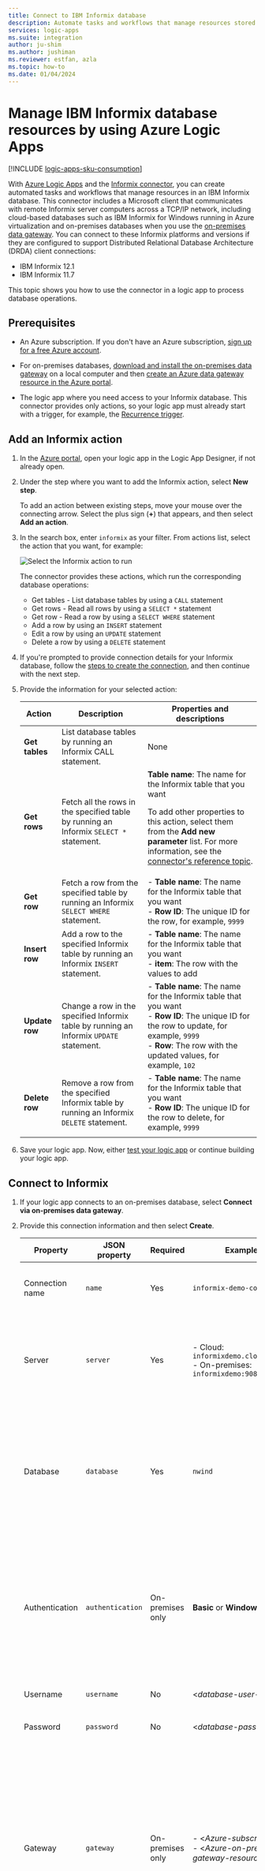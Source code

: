 ```yaml
---
title: Connect to IBM Informix database
description: Automate tasks and workflows that manage resources stored in IBM Informix by using Azure Logic Apps
services: logic-apps
ms.suite: integration
author: ju-shim
ms.author: jushiman
ms.reviewer: estfan, azla
ms.topic: how-to
ms.date: 01/04/2024
---
```


# Manage IBM Informix database resources by using Azure Logic Apps

[!INCLUDE [logic-apps-sku-consumption](../../includes/logic-apps-sku-consumption.md)]

With [Azure Logic Apps](../logic-apps/logic-apps-overview.md) and the [Informix connector](/connectors/informix/), you can create automated tasks and workflows that manage resources in an IBM Informix database. This connector includes a Microsoft client that communicates with remote Informix server computers across a TCP/IP network, including cloud-based databases such as IBM Informix for Windows running in Azure virtualization and on-premises databases when you use the [on-premises data gateway](../logic-apps/logic-apps-gateway-connection.md). You can connect to these Informix platforms and versions if they are configured to support Distributed Relational Database Architecture (DRDA) client connections:

* IBM Informix 12.1
* IBM Informix 11.7

This topic shows you how to use the connector in a logic app to process database operations.

## Prerequisites

* An Azure subscription. If you don't have an Azure subscription, [sign up for a free Azure account](https://azure.microsoft.com/free/).

* For on-premises databases, [download and install the on-premises data gateway](../logic-apps/logic-apps-gateway-install.md) on a local computer and then [create an Azure data gateway resource in the Azure portal](../logic-apps/logic-apps-gateway-connection.md).

* The logic app where you need access to your Informix database. This connector provides only actions, so your logic app must already start with a trigger, for example, the [Recurrence trigger](../connectors/connectors-native-recurrence.md). 

## Add an Informix action

1. In the [Azure portal](https://portal.azure.com), open your logic app in the Logic App Designer, if not already open.

1. Under the step where you want to add the Informix action, select **New step**.

   To add an action between existing steps, move your mouse over the connecting arrow. Select the plus sign (**+**) that appears, and then select **Add an action**.

1. In the search box, enter `informix` as your filter. From actions list, select the action that you want, for example:

   ![Select the Informix action to run](./media/connectors-create-api-informix/select-informix-connector-action.png)

   The connector provides these actions, which run the corresponding database operations:

   * Get tables - List database tables by using a `CALL` statement
   * Get rows - Read all rows by using a `SELECT *` statement
   * Get row - Read a row by using a `SELECT WHERE` statement
   * Add a row by using an `INSERT` statement
   * Edit a row by using an `UPDATE` statement
   * Delete a row by using a `DELETE` statement

1. If you're prompted to provide connection details for your Informix database, follow the [steps to create the connection](#create-connection), and then continue with the next step.

1. Provide the information for your selected action:

   | Action | Description | Properties and descriptions |
   |--------|-------------|-----------------------------|
   | **Get tables** | List database tables by running an Informix CALL statement. | None |
   | **Get rows** | Fetch all the rows in the specified table by running an Informix `SELECT *` statement. | **Table name**: The name for the Informix table that you want <p><p>To add other properties to this action, select them from the **Add new parameter** list. For more information, see the [connector's reference topic](/connectors/informix/). |
   | **Get row** | Fetch a row from the specified table by running an Informix `SELECT WHERE` statement. | - **Table name**: The name for the Informix table that you want <br>- **Row ID**: The unique ID for the row, for example, `9999` |
   | **Insert row** | Add a row to the specified Informix table by running an Informix `INSERT` statement. | - **Table name**: The name for the Informix table that you want <br>- **item**: The row with the values to add |
   | **Update row** | Change a row in the specified Informix table by running an Informix `UPDATE` statement. | - **Table name**: The name for the Informix table that you want <br>- **Row ID**: The unique ID for the row to update, for example, `9999` <br>- **Row**: The row with the updated values, for example, `102` |
   | **Delete row** | Remove a row from the specified Informix table by running an Informix `DELETE` statement. | - **Table name**: The name for the Informix table that you want <br>- **Row ID**: The unique ID for the row to delete, for example, `9999` |
   ||||

1. Save your logic app. Now, either [test your logic app](#test-logic-app) or continue building your logic app.

<a name="create-connection"></a>

## Connect to Informix

1. If your logic app connects to an on-premises database, select **Connect via on-premises data gateway**.

1. Provide this connection information and then select **Create**.

   | Property | JSON property | Required | Example value | Description |
   |----------|---------------|----------|---------------|-------------|
   | Connection name | `name` | Yes | `informix-demo-connection` | The name to use for the connection to your Informix database |
   | Server | `server` | Yes | - Cloud: `informixdemo.cloudapp.net:9089` <br>- On-premises: `informixdemo:9089` | The TCP/IP address or alias that is in either IPv4 or IPv6 format, followed by a colon and a TCP/IP port number |
   | Database | `database` | Yes | `nwind` | The DRDA Relational Database Name (RDBNAM) or Informix database name (dbname). Informix accepts a 128-byte string. |
   | Authentication | `authentication` | On-premises only | **Basic** or **Windows** (kerberos) | The authentication type that's required by your Informix database. This property appears only when you select **Connect via on-premises data gateway**. |
   | Username | `username` | No | <*database-user-name*> | A user name for the database |
   | Password | `password` | No | <*database-password*> | A password for the database |
   | Gateway | `gateway` | On-premises only | - <*Azure-subscription*> <br>- <*Azure-on-premises-data-gateway-resource*> | The Azure subscription and Azure resource name for the on-premises data gateway that you created in the Azure portal. The **Gateway** property and sub-properties appears only when you select **Connect via on-premises data gateway**. |
   ||||||

   For example:

   * **Cloud database**

     ![Cloud database connection information](./media/connectors-create-api-informix/informix-cloud-connection.png)

   * **On-premises database**

     ![On-premises database connection information](./media/connectors-create-api-informix/informix-on-premises-connection.png)

1. Save your logic app.

<a name="test-logic-app"></a>

## Test your logic app

1. On the Logic App Designer toolbar, select **Run**. After your logic app runs, you can view the outputs from that run.

1. From your logic app's menu, select **Overview**. On the overview pane, under **Summary** > **Runs history**, select the most recent run.

1. Under **Logic app run**, select **Run Details**.

1. From the actions list, select the action with the outputs that you want to view, for example, **Get_tables**.

   If the action was successful, their **Status** property is marked as **Succeeded**.

1. To view the inputs, under **Inputs Link**, select the URL link. To view the outputs, under **Outputs Link** link, select the URL link. Here are some example outputs:

   * **Get_tables** shows a list of tables:

     ![Outputs from "Get tables" action](./media/connectors-create-api-informix/InformixconnectorGetTablesLogicAppRunOutputs.png)

   * **Get_rows** shows a list of rows:

     ![Outputs from "Get rows" action](./media/connectors-create-api-informix/InformixconnectorGetRowsOutputs.png)

   * **Get_row** shows the specified row:

     ![Outputs from "Get row" action](./media/connectors-create-api-informix/InformixconnectorGetRowOutputs.png)

   * **Insert_row** shows the new row:

     ![Outputs from "Insert row" action](./media/connectors-create-api-informix/InformixconnectorInsertRowOutputs.png)

   * **Update_row** shows the updated row:

     ![Outputs from "Update row" action](./media/connectors-create-api-informix/InformixconnectorUpdateRowOutputs.png)

   * **Delete_row** shows the deleted row:

     ![Outputs from "Delete row" action](./media/connectors-create-api-informix/InformixconnectorDeleteRowOutputs.png)

## Connector-specific details

For technical details about triggers, actions, and limits, which are described by the connector's Swagger description, review the [connector's reference page](/connectors/informix/).

## Next steps

* [Managed connectors for Azure Logic Apps](managed.md)
* [Built-in connectors for Azure Logic Apps](built-in.md)
* [What are connectors in Azure Logic Apps](introduction.md)
